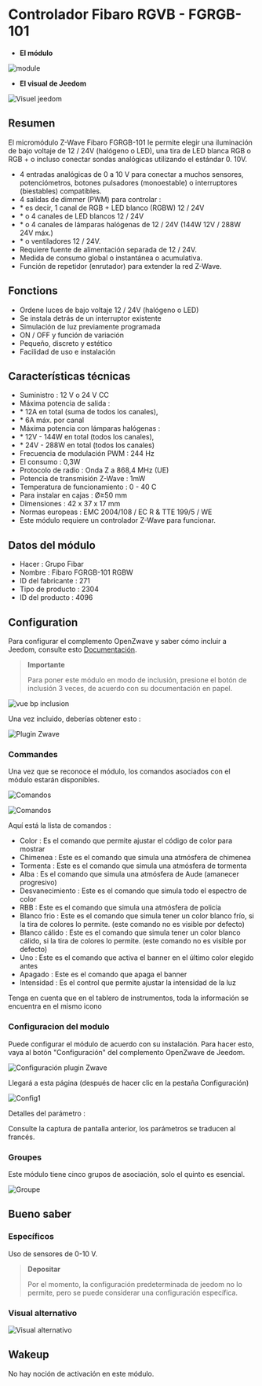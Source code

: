 # Controlador Fibaro RGVB - FGRGB-101

-   **El módulo**

![module](images/fibaro.fgrgb101/module.jpg)

-   **El visual de Jeedom**

![Visuel jeedom](images/fibaro.fgrgb101/Visuel_jeedom.png)

## Resumen

El micromódulo Z-Wave Fibaro FGRGB-101 le permite elegir una iluminación de bajo voltaje de 12 / 24V (halógeno o LED), una tira de LED blanca RGB o RGB + o incluso conectar sondas analógicas utilizando el estándar 0. 10V.

-   4 entradas analógicas de 0 a 10 V para conectar a muchos sensores, potenciómetros, botones pulsadores (monoestable) o interruptores (biestables) compatibles.
-   4 salidas de dimmer (PWM) para controlar :
-   \* es decir, 1 canal de RGB + LED blanco (RGBW) 12 / 24V
-   \* o 4 canales de LED blancos 12 / 24V
-   \* o 4 canales de lámparas halógenas de 12 / 24V (144W 12V / 288W 24V máx.)
-   \* o ventiladores 12 / 24V.
-   Requiere fuente de alimentación separada de 12 / 24V.
-   Medida de consumo global o instantánea o acumulativa.
-   Función de repetidor (enrutador) para extender la red Z-Wave.

## Fonctions

-   Ordene luces de bajo voltaje 12 / 24V (halógeno o LED)
-   Se instala detrás de un interruptor existente
-   Simulación de luz previamente programada
-   ON / OFF y función de variación
-   Pequeño, discreto y estético
-   Facilidad de uso e instalación

## Características técnicas

-   Suministro : 12 V o 24 V CC
-   Máxima potencia de salida :
-   \* 12A en total (suma de todos los canales),
-   \* 6A máx. por canal
-   Máxima potencia con lámparas halógenas :
-   \* 12V - 144W en total (todos los canales),
-   \* 24V - 288W en total (todos los canales)
-   Frecuencia de modulación PWM : 244 Hz
-   El consumo : 0,3W
-   Protocolo de radio : Onda Z a 868,4 MHz (UE)
-   Potencia de transmisión Z-Wave : 1mW
-   Temperatura de funcionamiento : 0 - 40 C
-   Para instalar en cajas : Ø≥50 mm
-   Dimensiones : 42 x 37 x 17 mm
-   Normas europeas : EMC 2004/108 / EC R & TTE 199/5 / WE
-   Este módulo requiere un controlador Z-Wave para funcionar.

## Datos del módulo

-   Hacer : Grupo Fibar
-   Nombre : Fibaro FGRGB-101 RGBW
-   ID del fabricante : 271
-   Tipo de producto : 2304
-   ID del producto : 4096

## Configuration

Para configurar el complemento OpenZwave y saber cómo incluir a Jeedom, consulte esto [Documentación](https://doc.jeedom.com/es_ES/plugins/automation%20protocol/openzwave/).

> **Importante**
>
> Para poner este módulo en modo de inclusión, presione el botón de inclusión 3 veces, de acuerdo con su documentación en papel.

![vue bp inclusion](images/fibaro.fgrgb101/vue_bp_inclusion.png)

Una vez incluido, deberías obtener esto :

![Plugin Zwave](images/fibaro.fgrgb101/configuration.png)

### Commandes

Una vez que se reconoce el módulo, los comandos asociados con el módulo estarán disponibles.

![Comandos](images/fibaro.fgrgb101/commande_1.png)

![Comandos](images/fibaro.fgrgb101/commande_2.png)

Aquí está la lista de comandos :

-   Color : Es el comando que permite ajustar el código de color para mostrar
-   Chimenea : Este es el comando que simula una atmósfera de chimenea
-   Tormenta : Este es el comando que simula una atmósfera de tormenta
-   Alba : Es el comando que simula una atmósfera de Aude (amanecer progresivo)
-   Desvanecimiento : Este es el comando que simula todo el espectro de color
-   RBB : Este es el comando que simula una atmósfera de policía
-   Blanco frio : Este es el comando que simula tener un color blanco frío, si la tira de colores lo permite. (este comando no es visible por defecto)
-   Blanco cálido : Este es el comando que simula tener un color blanco cálido, si la tira de colores lo permite. (este comando no es visible por defecto)
-   Uno : Este es el comando que activa el banner en el último color elegido antes
-   Apagado : Este es el comando que apaga el banner
-   Intensidad : Es el control que permite ajustar la intensidad de la luz

Tenga en cuenta que en el tablero de instrumentos, toda la información se encuentra en el mismo icono

### Configuracion del modulo

Puede configurar el módulo de acuerdo con su instalación. Para hacer esto, vaya al botón "Configuración" del complemento OpenZwave de Jeedom.

![Configuración plugin Zwave](images/plugin/bouton_configuration.jpg)

Llegará a esta página (después de hacer clic en la pestaña Configuración)

![Config1](images/fibaro.fgrgb101/parametres.png)

Detalles del parámetro :

Consulte la captura de pantalla anterior, los parámetros se traducen al francés.

### Groupes

Este módulo tiene cinco grupos de asociación, solo el quinto es esencial.

![Groupe](images/fibaro.fgrgb101/groupes.png)

## Bueno saber

### Específicos

Uso de sensores de 0-10 V.

> **Depositar**
>
> Por el momento, la configuración predeterminada de jeedom no lo permite, pero se puede considerar una configuración específica.

### Visual alternativo

![Visual alternativo](images/fibaro.fgrgb101/Visuel_alternatif.png)

## Wakeup

No hay noción de activación en este módulo.
